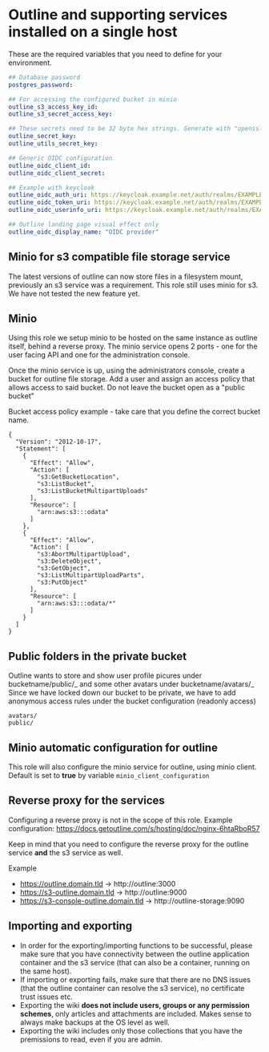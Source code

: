 # Outline and supporting services installed on a single host

These are the required variables that you need to define for your environment.

```yaml
## Database password
postgres_password:

## For accessing the configured bucket in minio
outline_s3_access_key_id:
outline_s3_secret_access_key:

## These secrets need to be 32 byte hex strings. Generate with "openssl rand -hex 32"
outline_secret_key:
outline_utils_secret_key:

## Generic OIDC configuration
outline_oidc_client_id:
outline_oidc_client_secret:

## Example with keycloak
outline_oidc_auth_uri: https://keycloak.example.net/auth/realms/EXAMPLE/protocol/openid-connect/auth
outline_oidc_token_uri: https://keycloak.example.net/auth/realms/EXAMPLE/protocol/openid-connect/token
outline_oidc_userinfo_uri: https://keycloak.example.net/auth/realms/EXAMPLE/protocol/openid-connect/userinfo

## Outline landing page visual effect only
outline_oidc_display_name: "OIDC provider"
```

## Minio for s3 compatible file storage service

The latest versions of outline can now store files in a filesystem mount, previously an s3 service was a requirement.
This role still uses minio for s3. We have not tested the new feature yet.

## Minio

Using this role we setup minio to be hosted on the same instance as outline itself, behind a reverse proxy. The minio service opens 2 ports - one for the user facing API and one for the administration console.

Once the minio service is up, using the administrators console, create a bucket for outline file storage. Add a user and assign an access policy that allows access to said bucket.
Do not leave the bucket open as a "public bucket"

Bucket access policy example - take care that you define the correct bucket name.

```
{
  "Version": "2012-10-17",
  "Statement": [
    {
      "Effect": "Allow",
      "Action": [
        "s3:GetBucketLocation",
        "s3:ListBucket",
        "s3:ListBucketMultipartUploads"
      ],
      "Resource": [
        "arn:aws:s3:::odata"
      ]
    },
    {
      "Effect": "Allow",
      "Action": [
        "s3:AbortMultipartUpload",
        "s3:DeleteObject",
        "s3:GetObject",
        "s3:ListMultipartUploadParts",
        "s3:PutObject"
      ],
      "Resource": [
        "arn:aws:s3:::odata/*"
      ]
    }
  ]
}
```

## Public folders in the private bucket

Outline wants to store and show user profile picures under bucketname/public/_ and some other avatars under bucketname/avatars/_
Since we have locked down our bucket to be private, we have to add anonymous access rules under the bucket configuration (readonly access)

```
avatars/
public/
```

## Minio automatic configuration for outline

This role will also configure the minio service for outline, using minio client.
Default is set to **true** by variable `minio_client_configuration`

## Reverse proxy for the services

Configuring a reverse proxy is not in the scope of this role.
Example configuration: https://docs.getoutline.com/s/hosting/doc/nginx-6htaRboR57

Keep in mind that you need to configure the reverse proxy for the outline service **and** the s3 service as well.

Example

- https://outline.domain.tld -> http://outline:3000
- https://s3-outline.domain.tld -> http://outline:9000
- https://s3-console-outline.domain.tld -> http://outline-storage:9090

## Importing and exporting

- In order for the exporting/importing functions to be successful, please make sure that you have connectivity between the outline application container and the s3 service (that can also be a container, running on the same host).
- If importing or exporting fails, make sure that there are no DNS issues (that the outline container can resolve the s3 service), no certificate trust issues etc.
- Exporting the wiki **does not include users, groups or any permission schemes**, only articles and attachments are included. Makes sense to always make backups at the OS level as well.
- Exporting the wiki includes only those collections that you have the premissions to read, even if you are admin.
